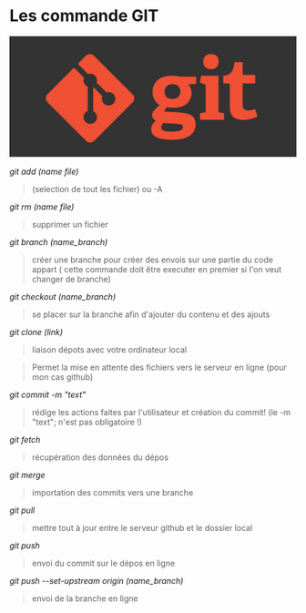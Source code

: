 # Les commande GIT

![git](https://github.com/oxyblade-1/git/blob/main/git.png)

*git add (name file)*
> (selection de tout les fichier) ou -A
  
*git rm (name file)*
> supprimer un fichier

*git branch (name_branch)*
> créer une branche pour créer des envois sur une partie du code appart
( cette commande doit être executer en premier si l'on veut changer de branche)

*git checkout (name_branch)*
> se placer sur la branche afin d'ajouter du contenu et des ajouts

*git clone (link)*
> liaison dépots avec votre ordinateur local
  
> Permet la mise en attente des fichiers vers
le serveur en ligne (pour mon cas github)

*git commit -m "text"*
> rédige les actions faites par l'utilisateur
et création du commit! (le -m "text"; n'est pas obligatoire !)

*git fetch*
> récupération des données du dépos
  
*git merge*
> importation des commits vers une branche

*git pull*
> mettre tout à jour entre le serveur github et le dossier local
  
*git push*
> envoi du commit sur le dépos en ligne

*git push --set-upstream origin (name_branch)*
> envoi de la branche en ligne
